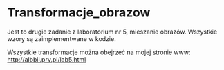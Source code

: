 # Transformacje_obrazow

Jest to drugie zadanie z laboratorium nr 5, mieszanie obrazów. 
Wszystkie wzory są zaimplementwane w kodzie.

Wszystkie transformacje można obejrzeć na mojej stronie www: http://albbil.prv.pl/lab5.html
